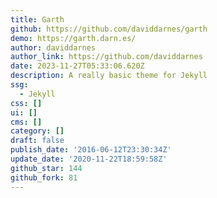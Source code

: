 ```yaml
---
title: Garth
github: https://github.com/daviddarnes/garth
demo: https://garth.darn.es/
author: daviddarnes
author_link: https://github.com/daviddarnes
date: 2023-11-27T05:33:06.620Z
description: A really basic theme for Jekyll
ssg:
  - Jekyll
css: []
ui: []
cms: []
category: []
draft: false
publish_date: '2016-06-12T23:30:34Z'
update_date: '2020-11-22T18:59:58Z'
github_star: 144
github_fork: 81
---
```

